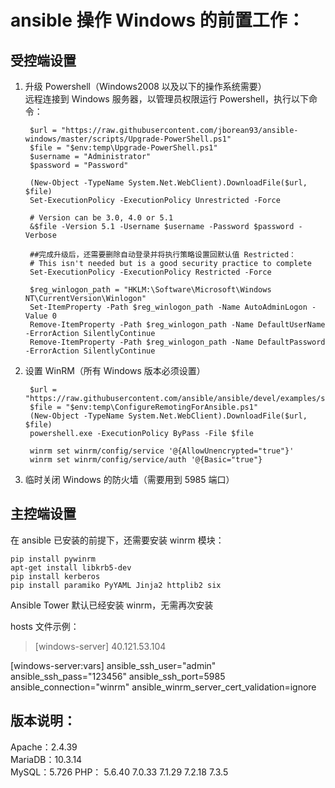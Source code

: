 # ansible 操作 Windows 的前置工作：
## 受控端设置
1. 升级 Powershell（Windows2008 以及以下的操作系统需要）  
   远程连接到 Windows 服务器，以管理员权限运行 Powershell，执行以下命令：
   ~~~
    $url = "https://raw.githubusercontent.com/jborean93/ansible-windows/master/scripts/Upgrade-PowerShell.ps1"
    $file = "$env:temp\Upgrade-PowerShell.ps1"
    $username = "Administrator"
    $password = "Password"

    (New-Object -TypeName System.Net.WebClient).DownloadFile($url, $file)
    Set-ExecutionPolicy -ExecutionPolicy Unrestricted -Force

    # Version can be 3.0, 4.0 or 5.1
    &$file -Version 5.1 -Username $username -Password $password -Verbose
    
    ##完成升级后，还需要删除自动登录并将执行策略设置回默认值 Restricted：
    # This isn't needed but is a good security practice to complete
    Set-ExecutionPolicy -ExecutionPolicy Restricted -Force

    $reg_winlogon_path = "HKLM:\Software\Microsoft\Windows NT\CurrentVersion\Winlogon"
    Set-ItemProperty -Path $reg_winlogon_path -Name AutoAdminLogon -Value 0
    Remove-ItemProperty -Path $reg_winlogon_path -Name DefaultUserName -ErrorAction SilentlyContinue
    Remove-ItemProperty -Path $reg_winlogon_path -Name DefaultPassword -ErrorAction SilentlyContinue
    ~~~
2. 设置 WinRM（所有 Windows 版本必须设置）
   ~~~
    $url = "https://raw.githubusercontent.com/ansible/ansible/devel/examples/scripts/ConfigureRemotingForAnsible.ps1"
    $file = "$env:temp\ConfigureRemotingForAnsible.ps1"
    (New-Object -TypeName System.Net.WebClient).DownloadFile($url, $file)
    powershell.exe -ExecutionPolicy ByPass -File $file
    
    winrm set winrm/config/service '@{AllowUnencrypted="true"}'
    winrm set winrm/config/service/auth '@{Basic="true"}
   ~~~

3. 临时关闭 Windows 的防火墙（需要用到 5985 端口）

## 主控端设置

在 ansible 已安装的前提下，还需要安装 winrm 模块：

```
pip install pywinrm
apt-get install libkrb5-dev
pip install kerberos
pip install paramiko PyYAML Jinja2 httplib2 six

```
Ansible Tower 默认已经安装 winrm，无需再次安装

hosts 文件示例：
> [windows-server]
  40.121.53.104

  [windows-server:vars]
  ansible_ssh_user="admin"
  ansible_ssh_pass="123456"
  ansible_ssh_port=5985
  ansible_connection="winrm"
  ansible_winrm_server_cert_validation=ignore


## 版本说明：
Apache：2.4.39   
MariaDB：10.3.14  
MySQL：5.726
PHP：
5.6.40
7.0.33
7.1.29
7.2.18
7.3.5
